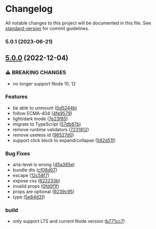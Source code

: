 # Changelog

All notable changes to this project will be documented in this file. See [standard-version](https://github.com/conventional-changelog/standard-version) for commit guidelines.

### 5.0.1 (2023-06-21)

## [5.0.0](https://github.com/iendeavor/object-visualizer/compare/v4.1.0...v5.0.0) (2022-12-04)


### ⚠ BREAKING CHANGES

* no longer support Node 10, 12

### Features

* be able to unmount ([0d5244b](https://github.com/iendeavor/object-visualizer/commit/0d5244b1f112967cec31f4df85c3ddfbab0e603d))
* follow ECMA-404 ([4fe9579](https://github.com/iendeavor/object-visualizer/commit/4fe9579711fd420a2977899062de6ffd3211524e))
* light/dark mode ([7e23f85](https://github.com/iendeavor/object-visualizer/commit/7e23f85cccd2331909a9832fae925876ea7fa1c6))
* migrate to TypeScript ([57db87b](https://github.com/iendeavor/object-visualizer/commit/57db87bcab434a9dd7ca3bf052701979ed07767e))
* remove runtime validators ([7231812](https://github.com/iendeavor/object-visualizer/commit/7231812eb227b537347e7f367e1452b5812d3746))
* remove useless id ([96527d0](https://github.com/iendeavor/object-visualizer/commit/96527d055c2451f9e4882cedbab1d3af2c82d2a6))
* support click block to expand/collapse ([562d51f](https://github.com/iendeavor/object-visualizer/commit/562d51fab596e2418042104383738e7f17c70716))


### Bug Fixes

* aria-level is wrong ([45a385e](https://github.com/iendeavor/object-visualizer/commit/45a385ed06462601531e31563872ec4ead43812a))
* bundle dts ([cf08d07](https://github.com/iendeavor/object-visualizer/commit/cf08d07e6b2a096a3763a9b8b12eb3a5fe895b10))
* escape ([12c58f7](https://github.com/iendeavor/object-visualizer/commit/12c58f7625cc11c6e76789cdcdc299d114d79df4))
* expose css ([622233b](https://github.com/iendeavor/object-visualizer/commit/622233b3fd1d900cf26436026f9404eef1726149))
* invalid props ([0fd0f1f](https://github.com/iendeavor/object-visualizer/commit/0fd0f1f7bd8c9ebc152198261e132fc15318063c))
* props are optional ([9239c95](https://github.com/iendeavor/object-visualizer/commit/9239c9547b3adbc71147470d3e56f89c29eced52))
* type ([5e84d31](https://github.com/iendeavor/object-visualizer/commit/5e84d31a186422dc7a7ac62d25eed960fd7ed5e4))


### build

* only support LTS and current Node version ([b771cc7](https://github.com/iendeavor/object-visualizer/commit/b771cc7d1002b02a8a6d45962caefd2c329b19d4))
